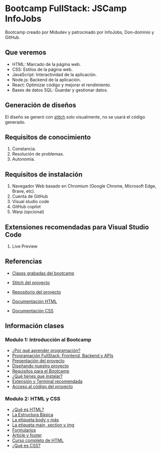 # Bootcamp FullStack: JSCamp InfoJobs

Bootcamp creado por Midudev y patrocinado por InfoJobs, Don-dominio y GitHub.

## Que veremos
- HTML: Marcado de la página web.
- CSS: Estilos de la página web.
- JavaScript: Interactividad de la aplicación.
- Node.js: Backend de la aplicación.
- React: Optimizar código y mejorar el rendimiento.
- Bases de datos SQL: Guardar y gestionar datos.

## Generación de diseños

El diseño se generó con [stitch](https://stitch.withgoogle.com) solo visualmente, no se usará el código generado.

## Requisitos de conocimiento

1. Constancia.
2. Resolución de problemas.
3. Autonomía.

## Requisitos de instalación

1. Navegador Web basado en Chromium (Google Chrome, Microsoft Edge, Brave, etc).
2. Cuenta de GitHub
3. Visual studio code
4. GitHub copilot
5. Warp (opcional)

## Extensiones recomendadas para Visual Studio Code

1. Live Preview


## Referencias

- [Clases grabadas del bootcamp](https://www.jscamp.dev)
- [Stitch del proyecto](https://stitch.withgoogle.com/projects/7508115667617706440)
- [Repositorio del proyecto](https://github.com/midudev/jscamp)

- [Documentación HTML](https://developer.mozilla.org/es/docs/Web/HTML)
- [Documentación CSS](https://developer.mozilla.org/es/docs/Web/CSS)

## Información clases

### Modulo 1: Introducción al Bootcamp
- [¿Por qué aprender programación?](./informacion/modulo_01/class_01.md)
- [Programación FullStack: Frontend, Backend y APIs](./informacion/modulo_01/class_02.md)
- [Presentación del proyecto](./informacion/modulo_01/class_03.md)
- [Diseñando nuestro proyecto](./informacion/modulo_01/class_04.md)
- [Requisitos para el Bootcamp](./informacion/modulo_01/class_05.md)
- [¿Qué tienes que instalar?](./informacion/modulo_01/class_06.md)
- [Extensión y Terminal recomendada](./informacion/modulo_01/class_07.md)
- [Acceso al código del proyecto](./informacion/modulo_01/class_08.md)

### Modulo 2: HTML y CSS
- [¿Qué es HTML?](./informacion/modulo_02/class_01.md)
- [La Estructura Básica](./informacion/modulo_02/class_02.md)
- [La etiqueta body y más](./informacion/modulo_02/class_03.md)
- [La etiqueta main, section y img](./informacion/modulo_02/class_04.md)
- [Formularios](./informacion/modulo_02/class_05.md)
- [Article y footer](./informacion/modulo_02/class_06.md)
- [Curso completo de HTML](./informacion/modulo_02/class_07.md)
- [¿Qué es CSS?](./informacion/modulo_02/class_08.md)